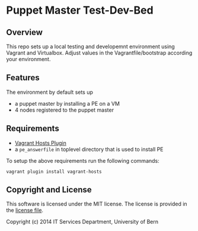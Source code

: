 # Puppet Master Test-Dev-Bed

## Overview

This repo sets up a local testing and developemnt environment using Vagrant and Virtualbox. Adjust values in the Vagrantfile/bootstrap according your environment.

## Features

The environment by default sets up
* a puppet master by installing a PE on a VM
* 4 nodes registered to the puppet master

## Requirements

* [Vagrant Hosts Plugin](https://github.com/adrienthebo/vagrant-hosts)
* a `pe_answerfile` in toplevel directory that is used to install PE

To setup the above requirements run the following commands:

    vagrant plugin install vagrant-hosts

## Copyright and License

This software is licensed under the MIT license. The license is provided in the [license file](https://github.com/mrolli/petestbed/blob/master/LICENSE).

Copyright (c) 2014 IT Services Department, University of Bern

